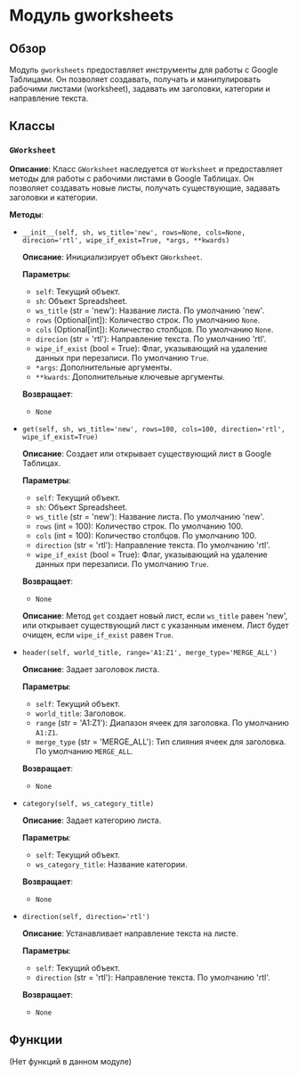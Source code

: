 # Модуль gworksheets

## Обзор

Модуль `gworksheets` предоставляет инструменты для работы с Google Таблицами. Он позволяет создавать, получать и манипулировать рабочими листами (worksheet), задавать им заголовки, категории и направление текста.


## Классы

### `GWorksheet`

**Описание**: Класс `GWorksheet` наследуется от `Worksheet` и предоставляет методы для работы с рабочими листами в Google Таблицах. Он позволяет создавать новые листы, получать существующие, задавать заголовки и категории.

**Методы**:

- `__init__(self, sh, ws_title='new', rows=None, cols=None, direcion='rtl', wipe_if_exist=True, *args, **kwards)`
    
    **Описание**: Инициализирует объект `GWorksheet`.
    
    **Параметры**:
    - `self`: Текущий объект.
    - `sh`: Объект Spreadsheet.
    - `ws_title` (str = 'new'): Название листа. По умолчанию 'new'.
    - `rows` (Optional[int]): Количество строк. По умолчанию `None`.
    - `cols` (Optional[int]): Количество столбцов. По умолчанию `None`.
    - `direcion` (str = 'rtl'): Направление текста. По умолчанию 'rtl'.
    - `wipe_if_exist` (bool = True): Флаг, указывающий на удаление данных при перезаписи. По умолчанию `True`.
    - `*args`: Дополнительные аргументы.
    - `**kwards`: Дополнительные ключевые аргументы.
    
    **Возвращает**:
    - `None`

- `get(self, sh, ws_title='new', rows=100, cols=100, direction='rtl', wipe_if_exist=True)`
    
    **Описание**: Создает или открывает существующий лист в Google Таблицах.
    
    **Параметры**:
    - `self`: Текущий объект.
    - `sh`: Объект Spreadsheet.
    - `ws_title` (str = 'new'): Название листа. По умолчанию 'new'.
    - `rows` (int = 100): Количество строк. По умолчанию 100.
    - `cols` (int = 100): Количество столбцов. По умолчанию 100.
    - `direction` (str = 'rtl'): Направление текста. По умолчанию 'rtl'.
    - `wipe_if_exist` (bool = True): Флаг, указывающий на удаление данных при перезаписи. По умолчанию `True`.
    
    **Возвращает**:
    - `None`
    
    **Описание**: Метод `get` создает новый лист, если `ws_title` равен 'new', или открывает существующий лист с указанным именем. Лист будет очищен, если `wipe_if_exist` равен `True`. 

- `header(self, world_title, range='A1:Z1', merge_type='MERGE_ALL')`
    
    **Описание**: Задает заголовок листа.
    
    **Параметры**:
    - `self`: Текущий объект.
    - `world_title`: Заголовок.
    - `range` (str = 'A1:Z1'): Диапазон ячеек для заголовка. По умолчанию `A1:Z1`.
    - `merge_type` (str = 'MERGE_ALL'): Тип слияния ячеек для заголовка. По умолчанию `MERGE_ALL`.
    
    **Возвращает**:
    - `None`

- `category(self, ws_category_title)`
    
    **Описание**: Задает категорию листа.
    
    **Параметры**:
    - `self`: Текущий объект.
    - `ws_category_title`: Название категории.
    
    **Возвращает**:
    - `None`

- `direction(self, direction='rtl')`
    
    **Описание**: Устанавливает направление текста на листе.
    
    **Параметры**:
    - `self`: Текущий объект.
    - `direction` (str = 'rtl'): Направление текста. По умолчанию 'rtl'.
    
    **Возвращает**:
    - `None`


## Функции

(Нет функций в данном модуле)